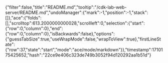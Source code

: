 {"filter":false,"title":"README.md","tooltip":"/cdk-lab-web-server/README.md","undoManager":{"mark":-1,"position":-1,"stack":[]},"ace":{"folds":[],"scrolltop":613.2000000000028,"scrollleft":0,"selection":{"start":{"row":0,"column":0},"end":{"row":0,"column":0},"isBackwards":false},"options":{"guessTabSize":true,"useWrapMode":false,"wrapToView":true},"firstLineState":{"row":37,"state":"start","mode":"ace/mode/markdown"}},"timestamp":1710175425652,"hash":"22ce9e406c323de749b3052f94d120292aa1b51d"}